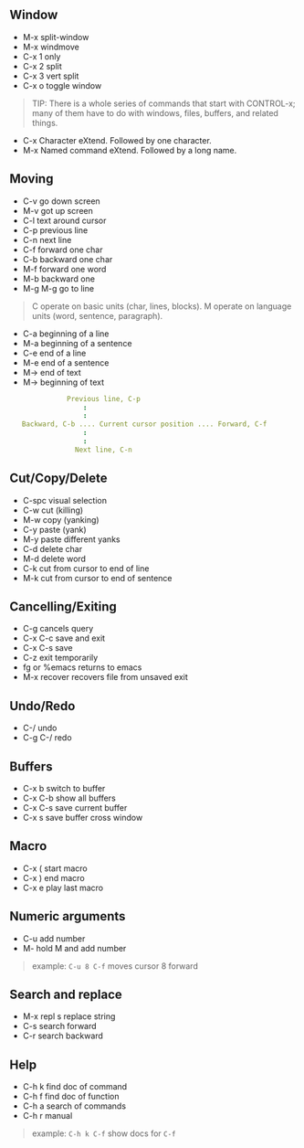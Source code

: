 ## Window
- M-x		split-window
- M-x		windmove
- C-x 1		only
- C-x 2		split
- C-x 3		vert split
- C-x o 	toggle window

> TIP: There is a whole series of commands that start with CONTROL-x; many of
them have to do with windows, files, buffers, and related things.

- C-x  	  	Character eXtend.  Followed by one character.
- M-x		Named command eXtend.  Followed by a long name.

## Moving
- C-v		go down screen
- M-v		got up screen
- C-l		text around cursor
- C-p		previous line
- C-n		next line
- C-f		forward one char
- C-b		backward one char
- M-f		forward one word
- M-b		backward one 
- M-g M-g	go to line

> C operate on basic units (char, lines, blocks).
> M operate on language units (word, sentence, paragraph).

- C-a	       beginning of a line
- M-a	       beginning of a sentence
- C-e	       end of a line
- M-e	       end of a sentence
- M-> 	       end of text
- M->	       beginning of text

```yml
			  Previous line, C-p
				  :
				  :
   Backward, C-b .... Current cursor position .... Forward, C-f
				  :
				  :
			    Next line, C-n
```

## Cut/Copy/Delete
- C-spc		visual selection
- C-w		cut (killing)
- M-w		copy (yanking)
- C-y		paste (yank)
- M-y		paste different yanks
- C-d		delete char
- M-d		delete word
- C-k		cut from cursor to end of line
- M-k		cut from cursor to end of sentence

## Cancelling/Exiting
- C-g		cancels query
- C-x C-c	save and exit
- C-x C-s	save
- C-z 		exit temporarily
- fg or %emacs	returns to emacs
- M-x recover	recovers file from unsaved exit

## Undo/Redo
- C-/		undo
- C-g C-/	redo

## Buffers
- C-x b		switch to buffer
- C-x C-b   	show all buffers
- C-x C-s	save current buffer
- C-x s		save buffer cross window

## Macro
- C-x (		start macro
- C-x )		end macro
- C-x e		play last macro

## Numeric arguments
- C-u		add number
- M-<number>	hold M and add number

> example: `C-u 8 C-f` moves cursor 8 forward

## Search and replace
- M-x repl s	replace string
- C-s 	   	search forward
- C-r		search backward

## Help
- C-h k		find doc of command
- C-h f		find doc of function
- C-h a 	search of commands
- C-h r		manual

> example: `C-h k C-f` show docs for `C-f`